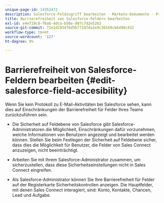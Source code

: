```yaml
---
unique-page-id: 14352472
description: Salesforce-Feldzugriff bearbeiten - Marketo-Dokumente - Produktdokumentation
title: Barrierefreiheit von Salesforce-Feldern bearbeiten
exl-id: e4ef29c8-f6ab-4dca-b56e-907c7d2e5263
source-git-commit: 72e1d29347bd5b77107da1e9c30169cb6490c432
workflow-type: tm+mt
source-wordcount: '127'
ht-degree: 0%

---
```


# Barrierefreiheit von Salesforce-Feldern bearbeiten {#edit-salesforce-field-accesibility}

Wenn Sie kein Protokoll zu E-Mail-Aktivitäten bei Salesforce sehen, kann dies auf Einschränkungen der Barrierefreiheit für Felder Ihres Teams zurückzuführen sein.

* Die Sicherheit auf Feldebene von Salesforce gibt Salesforce-Administratoren die Möglichkeit, Einschränkungen dafür vorzunehmen, welche Informationen von Benutzern angezeigt und bearbeitet werden können. Stellen Sie beim Festlegen der Sicherheit auf Feldebene sicher, dass dies die Möglichkeit für Benutzer, die Felder von Sales Connect anzuzeigen, nicht beeinträchtigt.

* Arbeiten Sie mit Ihrem Salesforce-Administrator zusammen, um sicherzustellen, dass diese Sicherheitseinstellungen nicht in Sales Connect eingreifen.

* Als Salesforce-Administrator können Sie Ihre Barrierefreiheit für Felder auf der Registerkarte Sicherheitskontrollen anzeigen. Die Hauptfelder, mit denen Sales Connect interagiert, sind: Konto, Kontakte, Chancen, Lead und Aufgabe.
